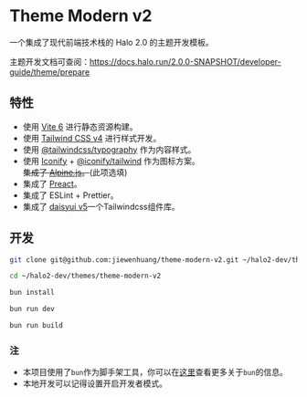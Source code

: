 # Theme Modern v2

一个集成了现代前端技术栈的 Halo 2.0 的主题开发模板。

主题开发文档可查阅：<https://docs.halo.run/2.0.0-SNAPSHOT/developer-guide/theme/prepare>

## 特性

- 使用 [Vite 6](https://vitejs.dev/) 进行静态资源构建。
- 使用 [Tailwind CSS v4](https://tailwindcss.com/) 进行样式开发。
- 使用 [@tailwindcss/typography](https://tailwindcss.com/docs/typography-plugin) 作为内容样式。
- 使用 [Iconify](https://iconify.design/) + [@iconify/tailwind](https://iconify.design/docs/usage/css/tailwind/#installation) 作为图标方案。  
  ~~集成了 [Alpine.js](https://alpinejs.dev/)。~~(此项选填)
- 集成了 [Preact](https://preactjs.com/)。
- 集成了 ESLint + Prettier。
- 集成了 [daisyui v5](https://v5.daisyui.com/)一个Tailwindcss组件库。

## 开发

```bash
git clone git@github.com:jiewenhuang/theme-modern-v2.git ~/halo2-dev/themes/theme-modern-v2
```

```bash
cd ~/halo2-dev/themes/theme-modern-v2
```

```bash
bun install
```

```bash
bun run dev
```

```bash
bun run build
```

### 注

- 本项目使用了`bun`作为脚手架工具，你可以在[这里](https://bun.sh/)查看更多关于`bun`的信息。
- 本地开发可以记得设置开启开发者模式。
